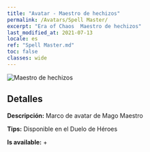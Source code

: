 ```yaml
---
title: "Avatar - Maestro de hechizos"
permalink: /Avatars/Spell Master/
excerpt: "Era of Chaos  Maestro de hechizos"
last_modified_at: 2021-07-13
locale: es
ref: "Spell Master.md"
toc: false
classes: wide
---
```

 ![Maestro de hechizos](/images/a/avatarFrame_10.png)

## Detalles

 **Descripción:** Marco de avatar de Mago Maestro 

 **Tips:** Disponible en el Duelo de Héroes 

 **Is available:**  + 

